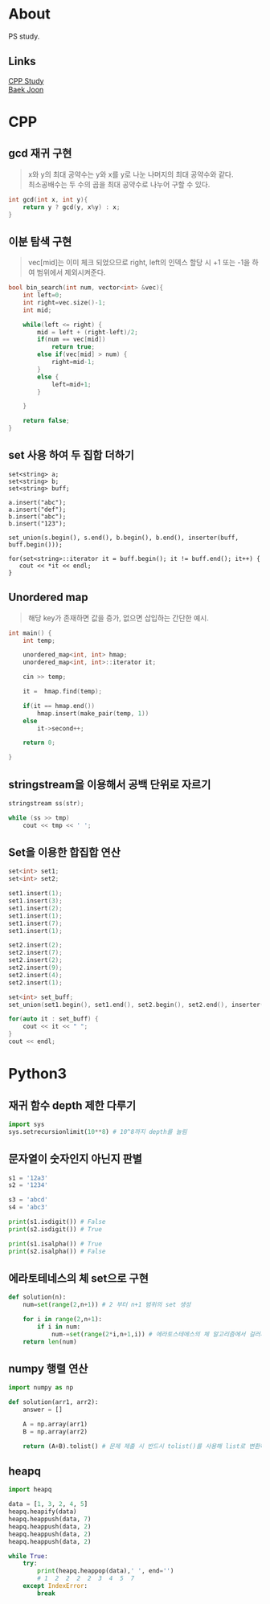 # About
PS study.

## Links
[CPP Study](https://github.com/jerry901/algorithms/tree/main/cpp)  
[Baek Joon](https://www.acmicpc.net/user/jry9913)  

# CPP

## gcd 재귀 구현
> x와 y의 최대 공약수는 y와 x를 y로 나눈 나머지의 최대 공약수와 같다.   
> 최소공배수는 두 수의 곱을 최대 공약수로 나누어 구할 수 있다.
```cpp
int gcd(int x, int y){
	return y ? gcd(y, x%y) : x;
}
```

## 이분 탐색 구현
> vec[mid]는 이미 체크 되었으므로 right, left의 인덱스 할당 시
> +1 또는 -1을 하여 범위에서 제외시켜준다.

```cpp
bool bin_search(int num, vector<int> &vec){
	int left=0;
	int right=vec.size()-1;
	int mid;

	while(left <= right) {
		mid = left + (right-left)/2;
		if(num == vec[mid])
			return true;
		else if(vec[mid] > num) {
			right=mid-1;
		}
		else {
			left=mid+1;
		}

	}

	return false;
}
```

## set 사용 하여 두 집합 더하기

```
set<string> a;
set<string> b;
set<string> buff;

a.insert("abc");
a.insert("def");
b.insert("abc");
b.insert("123");

set_union(s.begin(), s.end(), b.begin(), b.end(), inserter(buff, buff.begin()));

for(set<string>::iterator it = buff.begin(); it != buff.end(); it++) {
   cout << *it << endl;
}
```

## Unordered map
> 해당 key가 존재하면 값을 증가, 없으면 삽입하는 간단한 예시.
```cpp
int main() {
	int temp;

	unordered_map<int, int> hmap;
	unordered_map<int, int>::iterator it;

	cin >> temp;

	it =  hmap.find(temp); 

	if(it == hmap.end())
		hmap.insert(make_pair(temp, 1)) 
	else
		it->second++;

	return 0;

}
```

## stringstream을 이용해서 공백 단위로 자르기
```cpp
stringstream ss(str);

while (ss >> tmp) 
    cout << tmp << ' ';
```

## Set을 이용한 합집합 연산
```cpp
set<int> set1;
set<int> set2;

set1.insert(1);
set1.insert(3);
set1.insert(2);
set1.insert(1);
set1.insert(7);
set1.insert(1);

set2.insert(2);
set2.insert(7);
set2.insert(2);
set2.insert(9);
set2.insert(4);
set2.insert(1);

set<int> set_buff;
set_union(set1.begin(), set1.end(), set2.begin(), set2.end(), inserter(set_buff, set_buff.begin()));

for(auto it : set_buff) {
    cout << it << " ";
}
cout << endl;
```



# Python3

## 재귀 함수 depth 제한 다루기
```python
import sys
sys.setrecursionlimit(10**8) # 10^8까지 depth를 늘림
```

## 문자열이 숫자인지 아닌지 판별

```python
s1 = '12a3'
s2 = '1234'

s3 = 'abcd'
s4 = 'abc3'

print(s1.isdigit()) # False
print(s2.isdigit()) # True

print(s1.isalpha()) # True
print(s2.isalpha()) # False
```

## 에라토테네스의 체 set으로 구현
```python
def solution(n):
    num=set(range(2,n+1)) # 2 부터 n+1 범위의 set 생성

    for i in range(2,n+1):
        if i in num:
            num-=set(range(2*i,n+1,i)) # 에라토스테에스의 체 알고리즘에서 걸러져야할 부분을 range set을 이용해 제거한다.
    return len(num)
```

## numpy 행렬 연산
```python
import numpy as np

def solution(arr1, arr2):
    answer = []

    A = np.array(arr1)
    B = np.array(arr2)

    return (A+B).tolist() # 문제 제출 시 반드시 tolist()를 사용해 list로 변환하여 return 한다.
```


## heapq
```python
import heapq

data = [1, 3, 2, 4, 5]
heapq.heapify(data)
heapq.heappush(data, 7)
heapq.heappush(data, 2)
heapq.heappush(data, 2)
heapq.heappush(data, 2)

while True:
    try:
        print(heapq.heappop(data),' ', end='')
        # 1  2  2  2  2  3  4  5  7
    except IndexError:
        break
```

